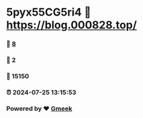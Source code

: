 # 5pyx55CG5ri4 :link: https://blog.000828.top/ 
### :page_facing_up: [8](https://blog.000828.top//tag.html) 
### :speech_balloon: 2 
### :hibiscus: 15150 
### :alarm_clock: 2024-07-25 13:15:53 
### Powered by :heart: [Gmeek](https://github.com/Meekdai/Gmeek)

